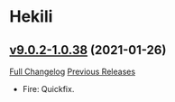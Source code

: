 # Hekili

## [v9.0.2-1.0.38](https://github.com/Hekili/hekili/tree/v9.0.2-1.0.38) (2021-01-26)
[Full Changelog](https://github.com/Hekili/hekili/compare/v9.0.2-1.0.37...v9.0.2-1.0.38) [Previous Releases](https://github.com/Hekili/hekili/releases)

- Fire:  Quickfix.  
